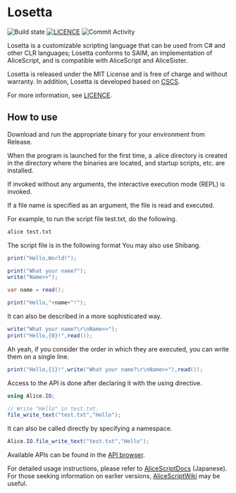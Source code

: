 # Losetta
![Build state](https://github.com/WSOFT-Project/Losetta/actions/workflows/codeql.yml/badge.svg)
[![LICENCE](https://img.shields.io/github/license/WSOFT-Project/Losetta)](LICENCE.md)
![Commit Activity](https://img.shields.io/github/commit-activity/y/WSOFT-Project/Losetta)

Losetta is a customizable scripting language that can be used from C# and other CLR languages; Losetta conforms to SAIM, an implementation of AliceScript, and is compatible with AliceScript and AliceSister.

Losetta is released under the MIT License and is free of charge and without warranty. In addition, Losetta is developed based on [CSCS](https://github.com/vassilych/cscs).

For more information, see [LICENCE](/LICENSE.txt).

## How to use
Download and run the appropriate binary for your environment from Release.

When the program is launched for the first time, a .alice directory is created in the directory where the binaries are located, and startup scripts, etc. are installed.

If invoked without any arguments, the interactive execution mode (REPL) is invoked.

If a file name is specified as an argument, the file is read and executed.

For example, to run the script file test.txt, do the following.

```sh
alice test.txt
```

The script file is in the following format You may also use Shibang.

```cs
print("Hello,World!");

print("What your name?");
write("Name>>");

var name = read();

print("Hello,"+name+"!");
```

It can also be described in a more sophisticated way.

```cs
write("What your name?\r\nName>>");
print("Hello,{0}!",read());
```
Ah yeah, if you consider the order in which they are executed, you can write them on a single line.

```cs
print("Hello,{1}!",write("What your name?\r\nName>>"),read());
```

Access to the API is done after declaring it with the using directive.

```cs
using Alice.IO;

// Write "Hello" in test.txt.
file_write_text("test.txt","Hello");
```

It can also be called directly by specifying a namespace.

```cs
Alice.IO.file_write_text("test.txt","Hello");
```

Available APIs can be found in the [API browser](https://docs.wsoft.ws/products/alice/api/).

For detailed usage instructions, please refer to [AliceScriptDocs](https://docs.wsoft.ws/products/alice) (Japanese). For those seeking information on earlier versions, [AliceScriptWiki](https://alice.wsoft.ws/) may be useful.